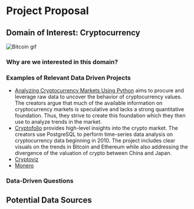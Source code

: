 # Project Proposal  

## Domain of Interest: Cryptocurrency
![Bitcoin gif](https://media.giphy.com/media/5C3Zrs5xUg5fHV4Kcf/giphy.gif)

### Why are we interested in this domain?

### Examples of Relevant Data Driven Projects
* [Analyzing Cryptocurrency Markets Using Python](https://github.com/triestpa/Cryptocurrency-Analysis-Python) aims to procure and leverage raw data to uncover the behavior of cryptocurrency values. The creators argue that much of the available information on cryptocurrency markets is speculative and lacks a strong quantitative foundation. Thus, they strive to create this foundation which they then use to analyze trends in the market.  
* [Cryptofolio](https://github.com/FinTechies/Cryptofolio) provides high-level insights into the crypto market. The creators use PostgreSQL to perform time-series data analysis on cryptocurrency data beginning in 2010. The project includes clear visuals on the trends in Bitcoin and Ethereum while also addressing the divergence of the valuation of crypto between China and Japan.
* [Cryptoviz](https://github.com/Ameobea/cryptoviz)
* [Monero](https://github.com/monero-project/monero)

### Data-Driven Questions

## Potential Data Sources
